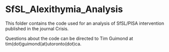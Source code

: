 # SfSL_Alexithymia_Analysis
This folder contains the code used for an analysis of SfSL/PISA intervention published in the journal Crisis.

Questions about the code can be directed to Tim Guimond at tim(dot)guimond(at)utoronto(dot)ca.
